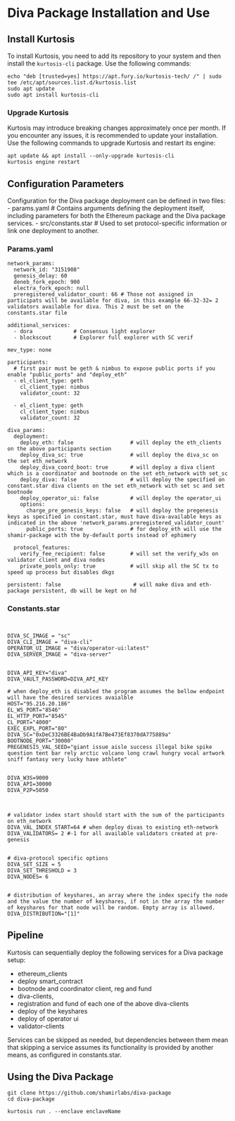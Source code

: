 # Diva Package Installation and Use

## Install Kurtosis 
To install Kurtosis, you need to add its repository to your system and then install the ``kurtosis-cli`` package. Use the following commands:


``````
echo "deb [trusted=yes] https://apt.fury.io/kurtosis-tech/ /" | sudo tee /etc/apt/sources.list.d/kurtosis.list
sudo apt update
sudo apt install kurtosis-cli
``````

### Upgrade Kurtosis
Kurtosis may introduce breaking changes approximately once per month. If you encounter any issues, it is recommended to update your installation. Use the following commands to upgrade Kurtosis and restart its engine:
``````
apt update && apt install --only-upgrade kurtosis-cli
kurtosis engine restart
``````




## Configuration Parameters


Configuration for the Diva package deployment can be defined in two files:
    - params.yaml          # Contains arguments defining the deployment itself, including parameters for both the Ethereum package and the Diva package services.
    - src/constants.star   # Used to set protocol-specific information or link one deployment to another.


### Params.yaml
``````
network_params:
  network_id: "3151908"
  genesis_delay: 60
  deneb_fork_epoch: 900
  electra_fork_epoch: null
  preregistered_validator_count: 66 # Those not assigned in participats will be available for diva, in this example 66-32-32= 2 validators available for diva. This 2 must be set on the constants.star file

additional_services: 
  - dora             # Consensus light explorer
  - blockscout       # Explorer full explorer with SC verif

mev_type: none

participants:
  # first pair must be geth & nimbus to expose public ports if you enable "public_ports" and "deploy_eth"
  - el_client_type: geth
    cl_client_type: nimbus
    validator_count: 32

  - el_client_type: geth
    cl_client_type: nimbus
    validator_count: 32

diva_params:
  deployment:
    deploy_eth: false                  # will deploy the eth_clients on the above participants section 
    deploy_diva_sc: true               # will deploy the diva_sc on the set eth_network 
    deploy_diva_coord_boot: true       # will deploy a diva client which is a coordinator and bootnode on the set eth_network with set_sc
    deploy_diva: false                 # will deploy the specified on constant.star diva clients on the set eth_network with set sc and set bootnode
    deploy_operator_ui: false          # will deploy the operator_ui 
    options:
      charge_pre_genesis_keys: false   # will deploy the pregenesis keys as specified in constant.star, must have diva-available keys as indicated in the above 'network_params.preregistered_validator_count'
      public_ports: true               # for deploy_eth will use the shamir-package with the by-default ports instead of ephimery 

  protocol_features:
    verify_fee_recipient: false        # will set the verify_w3s on validator client and diva nodes 
    private_pools_only: true           # will skip all the SC tx to speed up process but disables dkgs   
  
persistent: false                       # will make diva and eth-package persistent, db will be kept on hd 

``````

### Constants.star

````


DIVA_SC_IMAGE = "sc"
DIVA_CLI_IMAGE = "diva-cli"
OPERATOR_UI_IMAGE = "diva/operator-ui:latest"
DIVA_SERVER_IMAGE = "diva-server"


DIVA_API_KEY="diva"
DIVA_VAULT_PASSWORD=DIVA_API_KEY

# when deploy_eth is disabled the program assumes the bellow endpoint will have the desired services avaialble
HOST="95.216.20.186"   
EL_WS_PORT="8546"
EL_HTTP_PORT="8545"
CL_PORT="4000"
EXEC_EXPL_PORT="80"
DIVA_SC="0xDeC3326BE4BaDb9A1fA7Be473Ef8370dA775889a"
BOOTNODE_PORT="30000"
PREGENESIS_VAL_SEED="giant issue aisle success illegal bike spike question tent bar rely arctic volcano long crawl hungry vocal artwork sniff fantasy very lucky have athlete"


DIVA_W3S=9000
DIVA_API=30000
DIVA_P2P=5050



# validator index start should start with the sum of the participants on eth_network
DIVA_VAL_INDEX_START=64 # when deploy divas to existing eth-network
DIVA_VALIDATORS= 2 #-1 for all available validators created at pre-genesis


# diva-protocol specific options
DIVA_SET_SIZE = 5
DIVA_SET_THRESHOLD = 3
DIVA_NODES= 6


# distribution of keyshares, an array where the index specify the node and the value the number of keyshares, if not in the array the number of keyshares for that node will be random. Empty array is allowed.
DIVA_DISTRIBUTION="[1]"
````


## Pipeline

Kurtosis can sequentially deploy the following services for a Diva package setup:

- ethereum_clients
- deploy smart_contract
- bootnode and coordinator client, reg and fund
- diva-clients, 
- registration and fund of each one of the above diva-clients
- deploy of the keyshares 
- deploy of operator ui
- validator-clients

Services can be skipped as needed, but dependencies between them mean that skipping a service assumes its functionality is provided by another means, as configured in constants.star.



## Using the Diva Package

```
git clone https://github.com/shamirlabs/diva-package
cd diva-package
```


```
kurtosis run . --enclave enclaveName
```
